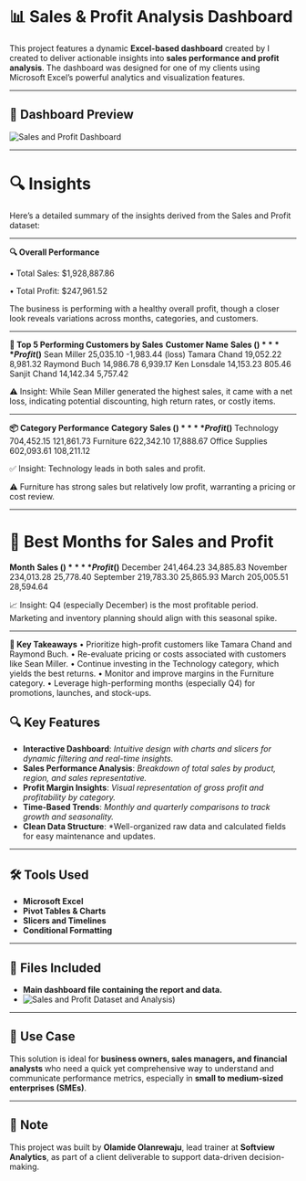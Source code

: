 # 📊 Sales & Profit Analysis Dashboard

This project features a dynamic **Excel-based dashboard** created by I created to deliver actionable insights into **sales performance and profit analysis**. The dashboard was designed for one of my clients using Microsoft Excel’s powerful analytics and visualization features.

---
## 📸 Dashboard Preview

![Sales and Profit Dashboard]([assets/dashboard-preview.png](https://docs.google.com/spreadsheets/d/1c0KL-WKErdfbgQxcrOPuWBAFdd2k0n2N/edit?usp=sharing&ouid=117676989541088791171&rtpof=true&sd=true)) <!-- Replace with actual path or URL to your image -->

---

# 🔍 Insights
Here’s a detailed summary of the insights derived from the Sales and Profit dataset:
________________________________________
**🔍 Overall Performance**

•	Total Sales: $1,928,887.86

•	Total Profit: $247,961.52

The business is performing with a healthy overall profit, though a closer look reveals variations across months, categories, and customers.
________________________________________
**👥 Top 5 Performing Customers by Sales**
**Customer Name**  	**Sales ($)**	  **Profit ($)**
Sean Miller	        25,035.10	    -1,983.44 (loss)
Tamara Chand	      19,052.22	    8,981.32
Raymond Buch	      14,986.78	    6,939.17
Ken Lonsdale	      14,153.23	    805.46
Sanjit Chand	      14,142.34	    5,757.42

⚠️ Insight: While Sean Miller generated the highest sales, it came with a net loss, indicating potential discounting, high return rates, or costly items.
________________________________________

**📦 Category Performance**
**Category**	  **Sales ($)**	 **Profit ($)**
Technology	      704,452.15	  121,861.73
Furniture	        622,342.10	  17,888.67
Office Supplies	  602,093.61	  108,211.12

✅ Insight: Technology leads in both sales and profit.

⚠️ Furniture has strong sales but relatively low profit, warranting a pricing or cost review.
________________________________________

# 📅 Best Months for Sales and Profit
**Month**	 **Sales ($)**	 **Profit ($)**
December	  241,464.23	    34,885.83
November	  234,013.28	    25,778.40
September	  219,783.30	    25,865.93
March	      205,005.51	    28,594.64

📈 Insight: Q4 (especially December) is the most profitable period. Marketing and inventory planning should align with this seasonal spike.
________________________________________

**📌 Key Takeaways**
•	Prioritize high-profit customers like Tamara Chand and Raymond Buch.
•	Re-evaluate pricing or costs associated with customers like Sean Miller.
•	Continue investing in the Technology category, which yields the best returns.
•	Monitor and improve margins in the Furniture category.
•	Leverage high-performing months (especially Q4) for promotions, launches, and stock-ups.

## 🔍 Key Features

- **Interactive Dashboard**: *Intuitive design with charts and slicers for dynamic filtering and real-time insights.*
- **Sales Performance Analysis**: *Breakdown of total sales by product, region, and sales representative.*
- **Profit Margin Insights**: *Visual representation of gross profit and profitability by category.*
- **Time-Based Trends**: *Monthly and quarterly comparisons to track growth and seasonality.*
- **Clean Data Structure**: *Well-organized raw data and calculated fields for easy maintenance and updates.

---

## 🛠 Tools Used

- **Microsoft Excel**
- **Pivot Tables & Charts**
- **Slicers and Timelines**
- **Conditional Formatting**

---

## 📁 Files Included

- **Main dashboard file containing the report and data.**
- ![Sales and Profit Dataset and Analysis](https://docs.google.com/spreadsheets/d/1c0KL-WKErdfbgQxcrOPuWBAFdd2k0n2N/edit?usp=sharing&ouid=117676989541088791171&rtpof=true&sd=true)) 

---

## 🚀 Use Case

This solution is ideal for **business owners, sales managers, and financial analysts** who need a quick yet comprehensive way to understand and communicate performance metrics, especially in **small to medium-sized enterprises (SMEs)**.

---

## 📌 Note

This project was built by **Olamide Olanrewaju**, lead trainer at **Softview Analytics**, as part of a client deliverable to support data-driven decision-making.
